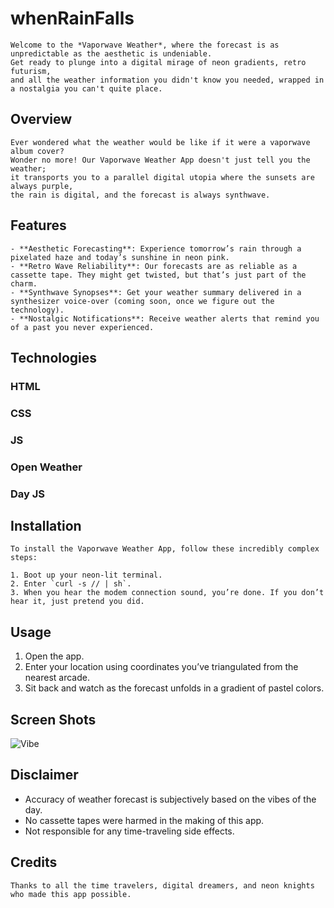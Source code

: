 # whenRainFalls

    Welcome to the *Vaporwave Weather*, where the forecast is as unpredictable as the aesthetic is undeniable. 
    Get ready to plunge into a digital mirage of neon gradients, retro futurism, 
    and all the weather information you didn't know you needed, wrapped in a nostalgia you can't quite place.

## Overview

    Ever wondered what the weather would be like if it were a vaporwave album cover?
    Wonder no more! Our Vaporwave Weather App doesn't just tell you the weather;
    it transports you to a parallel digital utopia where the sunsets are always purple,
    the rain is digital, and the forecast is always synthwave.

## Features

    - **Aesthetic Forecasting**: Experience tomorrow’s rain through a pixelated haze and today’s sunshine in neon pink.
    - **Retro Wave Reliability**: Our forecasts are as reliable as a cassette tape. They might get twisted, but that’s just part of the charm.
    - **Synthwave Synopses**: Get your weather summary delivered in a synthesizer voice-over (coming soon, once we figure out the technology).
    - **Nostalgic Notifications**: Receive weather alerts that remind you of a past you never experienced.

## Technologies

### HTML
### CSS
### JS
### Open Weather
### Day JS

## Installation

    To install the Vaporwave Weather App, follow these incredibly complex steps:

    1. Boot up your neon-lit terminal.
    2. Enter `curl -s // | sh`.
    3. When you hear the modem connection sound, you’re done. If you don’t hear it, just pretend you did.

## Usage

   1. Open the app.
   2. Enter your location using coordinates you’ve triangulated from the nearest arcade.
   3. Sit back and watch as the forecast unfolds in a gradient of pastel colors.

## Screen Shots

![Vibe](https://i.imgur.com/U5wciJu.gif)


## Disclaimer

   - Accuracy of weather forecast is subjectively based on the vibes of the day.
   - No cassette tapes were harmed in the making of this app.
   - Not responsible for any time-traveling side effects.

## Credits

    Thanks to all the time travelers, digital dreamers, and neon knights who made this app possible.

